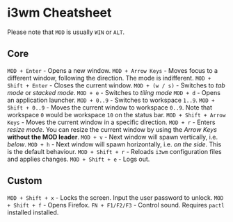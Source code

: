 # i3wm Cheatsheet

Please note that `MOD` is usually `WIN` or `ALT`.

## Core

`MOD + Enter` - Opens a new window.
`MOD + Arrow Keys` - Moves focus to a different window, following the direction. The mode is indifferent. 
`MOD + Shift + Enter` - Closes the current window.
`MOD + (w / s)` - Switches to *tab mode* or *stacked mode*.
`MOD + e` - Switches to *tiling mode*
`MOD + d` - Opens an application launcher.
`MOD + 0..9` - Switches to workspace `1..9`.
`MOD + Shift + 0..9` - Moves the current window to workspace `0..9`. Note that workspace `0` would be workspace `10` on the status bar.
`MOD + Shift + Arrow Keys` - Moves the current window in a specific direction.
`MOD + r` - Enters *resize mode*. You can resize the current window by using the *Arrow Keys* **without the MOD leader**.
`MOD + v` - Next window will spawn vertically, i.e. *below*.
`MOD + h` - Next window will spawn horizontally, i.e. *on the side*. This is the default behaviour.
`MOD + Shift + r` - Reloads `i3wm` configuration files and applies changes.
`MOD + Shift + e` - Logs out.

## Custom

`MOD + Shift + x` - Locks the screen. Input the user password to unlock.
`MOD + Shift + f` - Opens Firefox.
`FN + F1/F2/F3` - Control sound. Requires `pactl` installed installed.
